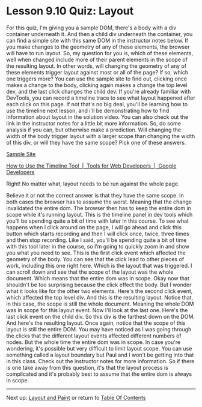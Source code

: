 # Lesson 9.10 Quiz: Layout

For this quiz, I'm giving you a sample DOM, there's a body with a div container underneath it. And then a child div underneath the container, you can find a simple site with this same DOM in the instructor notes below. If you make changes to the geometry of any of these elements, the browser will have to run layout. So, my question for you is, which of these elements, well when changed include more of their parent elements in the scope of the resulting layout. In other words, will changing the geometry of any of these elements trigger layout against most or all of the page? If so, which one triggers more? You can use the sample site to find out, clicking once makes a change to the body, clicking again makes a change the top level dev, and the last click changes the child dev. If you're already familiar with DevTools, you can record a timeline trace to see what layout happened after each click on this page. If not that's no big deal, you'll be learning how to use the timeline next lesson, and i'll be demonstrating how to find information about layout in the solution video. You can also check out the link in the instructor notes for a little bit more information. So, do some analysis if you can, but otherwise make a prediction. Will changing the width of the body trigger layout with a larger scope than changing the width of this div, or will they have the same scope? Pick one of these answers.

[Sample Site](http://udacity.github.io/60fps/lesson1/layoutPaint/index.html)

[How to Use the Timeline Tool  |  Tools for Web Developers  |  Google Developers](https://developer.chrome.com/devtools/docs/timeline#rendering-event-properties)

Right! No matter what, layout needs to be run against the whole page.

Believe it or not the correct answer is that they have the same scope. In both cases the browser has to assume the worst. Meaning that the change invalidated the entire dom. The browser then has to keep the entire dom in scope while it's running layout. This is the timeline panel in dev tools which you'll be spending quite a bit of time with later in this course. To see what happens when I click around on the page, I will go ahead and click this button which starts recording and then I will click once, twice, three times and then stop recording. Like I said, you'll be spending quite a bit of time with this tool later in the course, so I’m going to quickly zoom in and show you what you need to see. This is the first click event which affected the geometry of the body. You can see that the click lead to other pieces of work, including this one right here. Which is the layout that was triggered. I can scroll down and see that the scope of the layout was the whole document. Which means that the entire dom was in scope. Okay now that shouldn't be too surprising because the click effect the body. But I wonder what it looks like for the other two elements. Here's the second click event, which affected the top level div. And this is the resulting layout. Notice that, in this case, the scope is still the whole document. Meaning the whole DOM was in scope for this layout event. Now I'll look at the last one. Here's the last click event on the child div. So this div is the farthest down on the DOM. And here's the resulting layout. Once again, notice that the scope of this layout is still the entire DOM. You may have noticed as I was going through the clicks that the different layout events affected different numbers of nodes. But the whole time the entire dom was in scope. In case you're wondering, it's possible but very difficult to limit layout scope. You can use something called a layout boundary but Paul and I won't be getting into that in this class. Check out the instructor notes for more information. So if there is one take away from this question, it's that the layout process is complicated and it's probably best to assume that the entire dom is always in scope.

- - -
Next up: [Layout and Paint](ND024_Part4_Lesson09_11.md) or return to [Table Of Contents](./ND024_TableOfContents.md)
